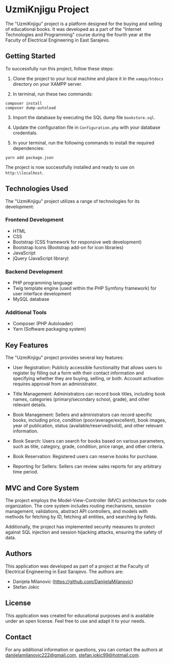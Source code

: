# UzmiKnjigu Project

The "UzmiKnjigu" project is a platform designed for the buying and selling of educational books. It was developed as a part of the "Internet Technologies and Programming" course during the fourth year at the Faculty of Electrical Engineering in East Sarajevo.

## Getting Started

To successfully run this project, follow these steps:

1. Clone the project to your local machine and place it in the `xampp/htdocs` directory on your XAMPP server.

2. In terminal, run these two commands: 
```
composer install
composer dump-autoload
```

3. Import the database by executing the SQL dump file `bookstore.sql`.

4. Update the configuration file in `Configuration.php` with your database credentials.

5. In your terminal, run the following commands to install the required dependencies: 
```  
yarn add package.json
```  

The project is now successfully installed and ready to use on `http:\\localhost`.

## Technologies Used

The "UzmiKnjigu" project utilizes a range of technologies for its development:

### Frontend Development
- HTML
- CSS
- Bootstrap (CSS framework for responsive web development)
- Bootstrap Icons (Bootstrap add-on for icon libraries)
- JavaScript
- jQuery (JavaScript library)

### Backend Development
- PHP programming language
- Twig template engine (used within the PHP Symfony framework) for user interface development
- MySQL database

### Additional Tools
- Composer (PHP Autoloader)
- Yarn (Software packaging system)

## Key Features

The "UzmiKnjigu" project provides several key features:

- User Registration: Publicly accessible functionality that allows users to register by filling out a form with their contact information and specifying whether they are buying, selling, or both. Account activation requires approval from an administrator.

- Title Management: Administrators can record book titles, including book names, categories (primary/secondary school, grade), and other relevant details.

- Book Management: Sellers and administrators can record specific books, including price, condition (poor/average/excellent), book images, year of publication, status (available/reserved/sold), and other relevant information.

- Book Search: Users can search for books based on various parameters, such as title, category, grade, condition, price range, and other criteria.

- Book Reservation: Registered users can reserve books for purchase.

- Reporting for Sellers: Sellers can review sales reports for any arbitrary time period.

## MVC and Core System

The project employs the Model-View-Controller (MVC) architecture for code organization. The core system includes routing mechanisms, session management, validations, abstract API controllers, and models with methods for fetching by ID, fetching all entities, and searching by fields.

Additionally, the project has implemented security measures to protect against SQL injection and session hijacking attacks, ensuring the safety of data.

## Authors

This application was developed as part of a project at the Faculty of Electrical Engineering in East Sarajevo. The authors are:

- Danijela Milanovic (https://github.com/DanijelaMilanovic)
- Stefan Jokic

## License

This application was created for educational purposes and is available under an open license. Feel free to use and adapt it to your needs.

## Contact

For any additional information or questions, you can contact the authors at danijelamilanovic222@gmail.com, stefan.jokic99@hotmail.com.

